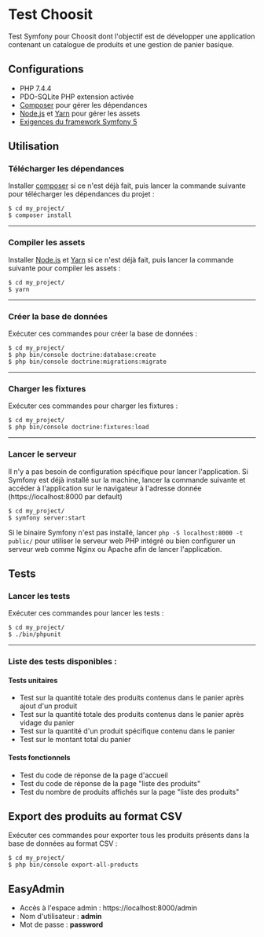 # Test Choosit
Test Symfony pour Choosit dont l'objectif est de développer une application contenant un catalogue de produits et une gestion de panier basique.

## Configurations
- PHP 7.4.4
- PDO-SQLite PHP extension activée
- [Composer](https://getcomposer.org/download/) pour gérer les dépendances
- [Node.js](https://nodejs.org/fr/download/) et [Yarn](https://yarnpkg.com/getting-started/install) pour gérer les assets
- [Exigences du framework Symfony 5](https://symfony.com/doc/current/setup.html)

## Utilisation
### Télécharger les dépendances
Installer [composer](https://getcomposer.org/download/)  si ce n'est déjà fait, puis lancer la commande suivante pour télécharger les dépendances du projet :
```
$ cd my_project/
$ composer install
```
---
### Compiler les assets
Installer [Node.js](https://nodejs.org/fr/download/) et [Yarn](https://yarnpkg.com/getting-started/install) si ce n'est déjà fait, puis lancer la commande suivante pour compiler les assets :
```
$ cd my_project/
$ yarn
```
---
### Créer la base de données
Exécuter ces commandes pour créer la base de données :
```
$ cd my_project/
$ php bin/console doctrine:database:create
$ php bin/console doctrine:migrations:migrate
```
---
### Charger les fixtures
Exécuter ces commandes pour charger les fixtures :
```
$ cd my_project/
$ php bin/console doctrine:fixtures:load
```
---
### Lancer le serveur
Il n'y a pas besoin de configuration spécifique pour lancer l'application. Si Symfony est déjà installé sur la machine, lancer la commande suivante et accéder à l'application sur le navigateur à l'adresse donnée (https://localhost:8000 par default)

```
$ cd my_project/
$ symfony server:start
```

Si le binaire Symfony n'est pas installé, lancer `php -S localhost:8000 -t public/` pour utiliser le serveur web PHP intégré ou bien configurer un serveur web comme Nginx ou Apache afin de lancer l'application.

## Tests
### Lancer les tests
Exécuter ces commandes pour lancer les tests :
```
$ cd my_project/
$ ./bin/phpunit
```
---
### Liste des tests disponibles :
#### Tests unitaires
- Test sur la quantité totale des produits contenus dans le panier après ajout d'un produit
- Test sur la quantité totale des produits contenus dans le panier après vidage du panier
- Test sur la quantité d'un produit spécifique contenu dans le panier
- Test sur le montant total du panier
#### Tests fonctionnels
- Test du code de réponse de la page d'accueil
- Test du code de réponse de la page "liste des produits"
- Test du nombre de produits affichés sur la page "liste des produits"

## Export des produits au format CSV
Exécuter ces commandes pour exporter tous les produits présents dans la base de données au format CSV :
```
$ cd my_project/
$ php bin/console export-all-products
```

## EasyAdmin
- Accès à l'espace admin : https://localhost:8000/admin
- Nom d'utilisateur : **admin**
- Mot de passe : **password**

